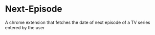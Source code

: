 # Next-Episode
A chrome extension that fetches the date of next episode of a TV series entered by the user
